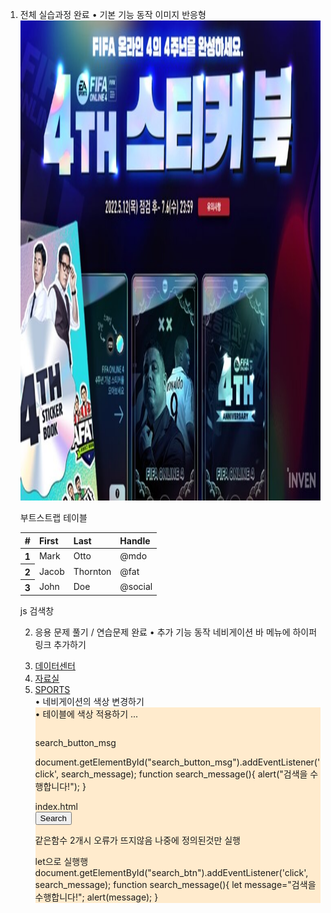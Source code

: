 1. 전체 실습과정 완료
• 기본 기능 동작
   이미지 반응형
    <img src="image/main1.jpg" width="1200" height="768" class="img-fluid">

   부트스트랩 테이블
   <table class="table">
   
  <thead>
    <tr>
      <th scope="col">#</th>
      <th scope="col">First</th>
      <th scope="col">Last</th>
      <th scope="col">Handle</th>
    </tr>
  </thead>
  <tbody>
    <tr>
      <th scope="row">1</th>
      <td>Mark</td>
      <td>Otto</td>
      <td>@mdo</td>
    </tr>
    <tr>
      <th scope="row">2</th>
      <td>Jacob</td>
      <td>Thornton</td>
      <td>@fat</td>
    </tr>
    <tr>
      <th scope="row">3</th>
      <td>John</td>
      <td>Doe</td>
      <td>@social</td>
    </tr>
  </tbody>
</table>
    js 검색창
    <script type="text/javascript" defer src="js/search.js"></script>


2. 응용 문제 풀기 / 연습문제 완료
• 추가 기능 동작
    네비게이션 바 메뉴에 하이퍼 링크 추가하기
    <li class="nav-item"> 
        <a class="nav-link" href="https://fconline.nexon.com/datacenter/dailysquad">데이터센터</a>
    </li>
    <li class="nav-item">
        <a class="nav-link" href="https://fconline.nexon.com/pds/download">자료실</a>
    </li>
    <li class="nav-item">
        <a class="nav-link" href="https://esports.fconline.nexon.com/FSL/Index">SPORTS</a>
    </li>
    • 네비게이션의 색상 변경하기
        <div class="container-fluid" style="background-color: blanchedalmond;">
    • 테이블에 색상 적용하기
    <table class="table-dark">...</table>
    search_button_msg
    
    document.getElementById("search_button_msg").addEventListener('click', search_message);
    function search_message(){
        alert("검색을 수행합니다!");
    }
                    
    index.html                
    <button class="btn btn-outline-success" type="submit" id=" search_button_msg">Search</button>

    같은함수 2개시
    오류가 뜨지않음
    나중에 정의된것만 실행

    let으로 실행행
    document.getElementById("search_btn").addEventListener('click', search_message);
    function search_message(){
        let message="검색을 수행합니다!";
        alert(message);
    }